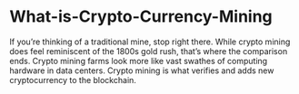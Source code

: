 # What-is-Crypto-Currency-Mining
If you’re thinking of a traditional mine, stop right there. While crypto mining does feel reminiscent of the 1800s gold rush, that’s where the comparison ends. Crypto mining farms look more like vast swathes of computing hardware in data centers.  Crypto mining is what verifies and adds new cryptocurrency to the blockchain. 
